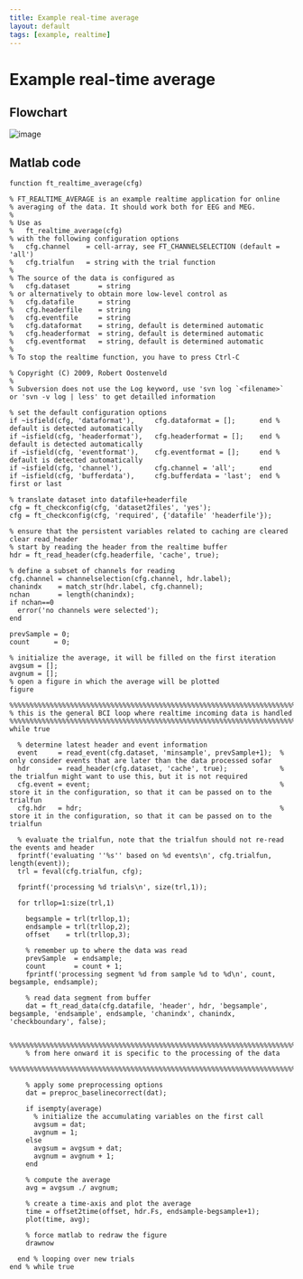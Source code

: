 ```yaml
---
title: Example real-time average
layout: default
tags: [example, realtime]
---
```


# Example real-time average

## Flowchart

![image](/static/img/example/realtime/realtime_average.png@350)

## Matlab code

	function ft_realtime_average(cfg)
	
	% FT_REALTIME_AVERAGE is an example realtime application for online
	% averaging of the data. It should work both for EEG and MEG.
	%
	% Use as
	%   ft_realtime_average(cfg)
	% with the following configuration options
	%   cfg.channel    = cell-array, see FT_CHANNELSELECTION (default = 'all')
	%   cfg.trialfun   = string with the trial function
	%
	% The source of the data is configured as
	%   cfg.dataset       = string
	% or alternatively to obtain more low-level control as
	%   cfg.datafile      = string
	%   cfg.headerfile    = string
	%   cfg.eventfile     = string
	%   cfg.dataformat    = string, default is determined automatic
	%   cfg.headerformat  = string, default is determined automatic
	%   cfg.eventformat   = string, default is determined automatic
	%
	% To stop the realtime function, you have to press Ctrl-C
	
	% Copyright (C) 2009, Robert Oostenveld
	%
	% Subversion does not use the Log keyword, use 'svn log `<filename>` or 'svn -v log | less' to get detailled information
	
	% set the default configuration options
	if ~isfield(cfg, 'dataformat'),     cfg.dataformat = [];      end % default is detected automatically
	if ~isfield(cfg, 'headerformat'),   cfg.headerformat = [];    end % default is detected automatically
	if ~isfield(cfg, 'eventformat'),    cfg.eventformat = [];     end % default is detected automatically
	if ~isfield(cfg, 'channel'),        cfg.channel = 'all';      end
	if ~isfield(cfg, 'bufferdata'),     cfg.bufferdata = 'last';  end % first or last
	
	% translate dataset into datafile+headerfile
	cfg = ft_checkconfig(cfg, 'dataset2files', 'yes');
	cfg = ft_checkconfig(cfg, 'required', {'datafile' 'headerfile'});
	
	% ensure that the persistent variables related to caching are cleared
	clear read_header
	% start by reading the header from the realtime buffer
	hdr = ft_read_header(cfg.headerfile, 'cache', true);
	
	% define a subset of channels for reading
	cfg.channel = channelselection(cfg.channel, hdr.label);
	chanindx    = match_str(hdr.label, cfg.channel);
	nchan       = length(chanindx);
	if nchan==0
	  error('no channels were selected');
	end
	
	prevSample = 0;
	count      = 0;
	
	% initialize the average, it will be filled on the first iteration
	avgsum = [];
	avgnum = [];
	% open a figure in which the average will be plotted
	figure
	
	%%%%%%%%%%%%%%%%%%%%%%%%%%%%%%%%%%%%%%%%%%%%%%%%%%%%%%%%%%%%%%%%%%%%%%%%%%%%%%%%
	% this is the general BCI loop where realtime incoming data is handled
	%%%%%%%%%%%%%%%%%%%%%%%%%%%%%%%%%%%%%%%%%%%%%%%%%%%%%%%%%%%%%%%%%%%%%%%%%%%%%%%%
	while true
	
	  % determine latest header and event information
	  event     = read_event(cfg.dataset, 'minsample', prevSample+1);  % only consider events that are later than the data processed sofar
	  hdr       = read_header(cfg.dataset, 'cache', true);             % the trialfun might want to use this, but it is not required
	  cfg.event = event;                                               % store it in the configuration, so that it can be passed on to the trialfun
	  cfg.hdr   = hdr;                                                 % store it in the configuration, so that it can be passed on to the trialfun
	
	  % evaluate the trialfun, note that the trialfun should not re-read the events and header
	  fprintf('evaluating ''%s'' based on %d events\n', cfg.trialfun, length(event));
	  trl = feval(cfg.trialfun, cfg);
	
	  fprintf('processing %d trials\n', size(trl,1));
	
	  for trllop=1:size(trl,1)
	
	    begsample = trl(trllop,1);
	    endsample = trl(trllop,2);
	    offset    = trl(trllop,3);
	
	    % remember up to where the data was read
	    prevSample  = endsample;
	    count       = count + 1;
	    fprintf('processing segment %d from sample %d to %d\n', count, begsample, endsample);
	
	    % read data segment from buffer
	    dat = ft_read_data(cfg.datafile, 'header', hdr, 'begsample', begsample, 'endsample', endsample, 'chanindx', chanindx, 'checkboundary', false);
	
	    %%%%%%%%%%%%%%%%%%%%%%%%%%%%%%%%%%%%%%%%%%%%%%%%%%%%%%%%%%%%%%%%%%%%%%%%%%%%%%%%
	    % from here onward it is specific to the processing of the data
	    %%%%%%%%%%%%%%%%%%%%%%%%%%%%%%%%%%%%%%%%%%%%%%%%%%%%%%%%%%%%%%%%%%%%%%%%%%%%%%%%
	
	    % apply some preprocessing options
	    dat = preproc_baselinecorrect(dat);
	
	    if isempty(average)
	      % initialize the accumulating variables on the first call
	      avgsum = dat;
	      avgnum = 1;
	    else
	      avgsum = avgsum + dat;
	      avgnum = avgnum + 1;
	    end
	
	    % compute the average
	    avg = avgsum ./ avgnum;
	
	    % create a time-axis and plot the average
	    time = offset2time(offset, hdr.Fs, endsample-begsample+1);
	    plot(time, avg);
	
	    % force matlab to redraw the figure
	    drawnow
	
	  end % looping over new trials
	end % while true

